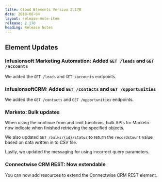 ```yaml
---
title: Cloud Elements Version 2.170
date: 2018-06-04
layout: release-note-item
release: 2.170
heading: Release Notes
---
```

## Element Updates

### Infusionsoft Marketing Automation: Added `GET /leads` and `GET /accounts`

We added the `GET /leads` and `GET /accounts` endpoints.

### InfusionsoftCRM: Added `GET /contacts` and `GET /opportunities`

We added the `GET /contacts` and `GET /opportunities` endpoints.

### Marketo: Bulk updates

When using the continue from and limit functions, bulk APIs for Marketo now indicate when finished retrieving the specified objects.

We also updated `GET /bulks/{id}/status` to return the `recordsCount` value based on data written in to CSV file.

Lastly, we updated the messaging for using incorrect query parameters.

### Connectwise CRM REST: Now extendable

You can now add resources to extend the Connectwise CRM REST element.

